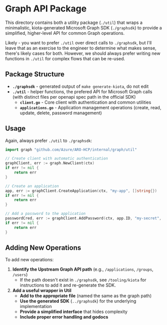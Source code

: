 # Graph API Package

This directory contains both a utility package (`./util`) that wraps a minimalistic, kiota-generated Microsoft Graph SDK (`./graphsdk`) to provide a simplified, higher-level API for common Graph operations.

Likely - you want to prefer `./util` over direct calls to `./graphsdk`, but I'll leave that as an exercise to the engineer to determine what makes sense, there's likely cases for both. However, we should always prefer writing new functions in `./util` for complex flows that can be re-used.

## Package Structure

- **`./graphsdk`** - generated output of `make generate-kiota`, do not edit
- **`./util`** - helper functions, the prefered API for Microsoft Graph calls (with distinct files per openapi spec path in the official SDK)
    - **`client.go`** - Core client with authentication and common utilities
    - **`applications.go`** - Application management operations (create, read, update, delete, password management)

## Usage

Again, always prefer `./util` to `./graphsdk`:

```go
import graph "github.com/Azure/ARO-HCP/internal/graph/util"

// Create client with automatic authentication
graphClient, err := graph.NewClient(ctx)
if err != nil {
    return err
}

// Create an application
app, err := graphClient.CreateApplication(ctx, "my-app", []string{})
if err != nil {
    return err
}

// Add a password to the application
passwordCred, err := graphClient.AddPassword(ctx, app.ID, "my-secret", startTime, endTime)
if err != nil {
    return err
}

```

## Adding New Operations

To add new operations:

1. **Identify the Upstream Graph API path** (e.g., `/applications`, `/groups`, `/users`)
    - If the path doesn't exist in `./graphsdk`, see `/tooling/kiota` for instructions to add it and re-generate the SDK.
1. **Add a useful wrapper in Util**
    - **Add to the appropriate file** (named the same as the graph path)
    - **Use the generated SDK** (`../graphsdk`) for the underlying implementation
    - **Provide a simplified interface** that hides complexity
    - **Include proper error handling and godocs**